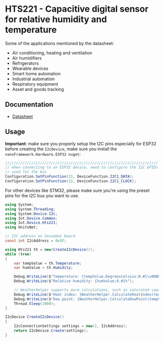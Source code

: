 ﻿# HTS221 - Capacitive digital sensor for relative humidity and temperature

Some of the applications mentioned by the datasheet:

- Air conditioning, heating and ventilation
- Air humidifiers
- Refrigerators
- Wearable devices
- Smart home automation
- Industrial automation
- Respiratory equipment
- Asset and goods tracking

## Documentation

- [Datasheet](https://www.st.com/resource/en/datasheet/hts221.pdf)

## Usage

**Important**: make sure you properly setup the I2C pins especially for ESP32 before creating the `I2cDevice`, make sure you install the `nanoFramework.Hardware.ESP32 nuget`:

```csharp
//////////////////////////////////////////////////////////////////////
// when connecting to an ESP32 device, need to configure the I2C GPIOs
// used for the bus
Configuration.SetPinFunction(21, DeviceFunction.I2C1_DATA);
Configuration.SetPinFunction(22, DeviceFunction.I2C1_CLOCK);
```

For other devices like STM32, please make sure you're using the preset pins for the I2C bus you want to use.

```csharp
using System;
using System.Threading;
using System.Device.I2c;
using Iot.Device.Common;
using Iot.Device.Hts221;
using UnitsNet;

// I2C address on SenseHat board
const int I2cAddress = 0x5F;

using Hts221 th = new(CreateI2cDevice());
while (true)
{
    var tempValue = th.Temperature;
    var humValue = th.Humidity;

    Debug.WriteLine($"Temperature: {tempValue.DegreesCelsius:0.#}\u00B0C");
    Debug.WriteLine($"Relative humidity: {humValue:0.#}%");

    // WeatherHelper supports more calculations, such as saturated vapor pressure, actual vapor pressure and absolute humidity.
    Debug.WriteLine($"Heat index: {WeatherHelper.CalculateHeatIndex(tempValue, humValue).DegreesCelsius:0.#}\u00B0C");
    Debug.WriteLine($"Dew point: {WeatherHelper.CalculateDewPoint(tempValue, humValue).DegreesCelsius:0.#}\u00B0C");
    Thread.Sleep(1000);
}

I2cDevice CreateI2cDevice()
{
    I2cConnectionSettings settings = new(1, I2cAddress);
    return I2cDevice.Create(settings);
}

```
